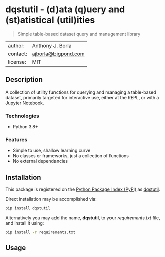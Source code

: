 # dqstutil - (d)ata (q)uery and (st)atistical (util)ities
> Simple table-based dataset query and management library

|||
| :---     | :--- |
| author:  | Anthony J. Borla |
| contact: | [ajborla@bigpond.com](ajborla@bigpond.com) |
| license: | MIT |

## Description
A collection of utility functions for querying and managing a table-based dataset, primarily
targeted for interactive use, either at the REPL, or with a Jupyter Notebook.

### Technologies
- Python 3.8+

### Features
- Simple to use, shallow learning curve
- No classes or frameworks, just a collection of functions
- No external dependancies

## Installation
This package is registered on the [Python Package Index (PyPI)](https://pypi.python.org)
as [dqstutil](https://pypi.python.org/pypi/dqstutil).

Direct installation may be accomplished via:

```sh
pip install dqstutil
```

Alternatively you may add the name, **dqstutil**, to your *requirements.txt* file, and
install it using:

```sh
pip install -r requirements.txt
```

## Usage
